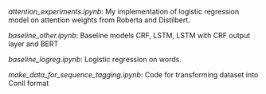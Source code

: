 *attention_experiments.ipynb*: My implementation of logistic regression model on attention weights from Roberta and Distilbert.

*baseline_other.ipynb*: Baseline models CRF, LSTM, LSTM with CRF output layer and BERT

*baseline_logreg.ipynb*: Logistic regression on words.

*make_data_for_sequence_tagging.ipynb*: Code for transforming dataset into Conll format